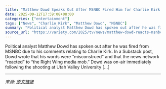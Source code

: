 ```yaml
---
title: "Matthew Dowd Speaks Out After MSNBC Fired Him for Charlie Kirk Comments: Network ‘Reacted’ to ‘The Right Wing Media Mob’"
date: 2025-09-12T17:59:08+08:00
categories: ["entertainment"]
tags: ["News", "Charlie Kirk", "Matthew Dowd", "MSNBC"]
summary: "Political analyst Matthew Dowd has spoken out after he was fired from MSNBC due to his comments relating to Charlie Kirk. In a Substack post, Dowd wrote that his words were &#8220;misconstrued&#8221; "
source_url: "https://variety.com/2025/tv/news/matthew-dowd-reacts-msnbc-firing-charlie-kirk-comments-1236516378/"
---
```


Political analyst Matthew Dowd has spoken out after he was fired from MSNBC due to his comments relating to Charlie Kirk. In a Substack post, Dowd wrote that his words were &#8220;misconstrued&#8221; and that the news network &#8220;reacted&#8221; to &#8220;the Right Wing media mob.&#8221; Dowd was on-air immediately following the shooting at Utah Valley University [&#8230;]

---

*来源: [原文链接](https://variety.com/2025/tv/news/matthew-dowd-reacts-msnbc-firing-charlie-kirk-comments-1236516378/)*
